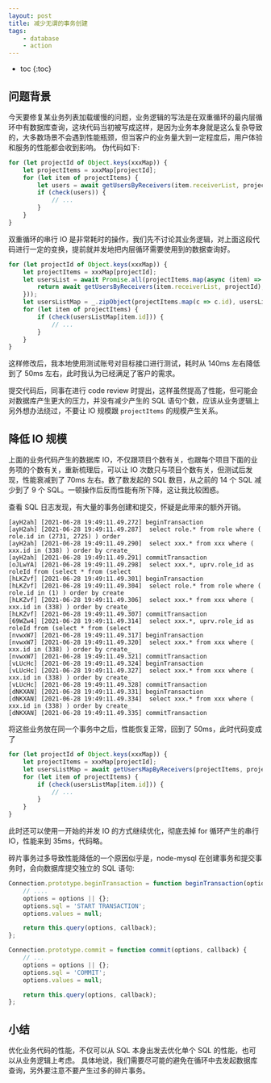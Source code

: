 ```yaml
---
layout: post 
title: 减少无谓的事务创建 
tags:
    - database 
    - action
---
```


* toc
{:toc}

## 问题背景

今天要修复某业务列表加载缓慢的问题，业务逻辑的写法是在双重循环的最内层循环中有数据库查询，这块代码当初被写成这样，是因为业务本身就是这么复杂导致的，大多数场景不会遇到性能瓶颈，但当客户的业务量大到一定程度后，用户体验和服务的性能都会收到影响。
伪代码如下:

```javascript
for (let projectId of Object.keys(xxxMap)) {
    let projectItems = xxxMap[projectId];
    for (let item of projectItems) {
        let users = await getUsersByReceivers(item.receiverList, projectId); // 数据库 IO 操作
        if (check(users)) {
            // ...
        }
    }
}
```

双重循环的串行 IO 是非常耗时的操作，我们先不讨论其业务逻辑，对上面这段代码进行一定的变换，提前就并发地把内层循环需要使用到的数据查询好。

```javascript
for (let projectId of Object.keys(xxxMap)) {
    let projectItems = xxxMap[projectId];
    let usersList = await Promise.all(projectItems.map(async (item) => {
        return await getUsersByReceivers(item.receiverList, projectId);
    }));
    let usersListMap = _.zipObject(projectItems.map(c => c.id), usersList);
    for (let item of projectItems) {
        if (check(usersListMap[item.id])) {
            // ...
        }
    }
}
```

这样修改后，我本地使用测试账号对目标接口进行测试，耗时从 140ms 左右降低到了 50ms 左右，此时我认为已经满足了客户的需求。

提交代码后，同事在进行 code review 时提出，这样虽然提高了性能，但可能会对数据库产生更大的压力，并没有减少产生的 SQL 语句个数，应该从业务逻辑上另外想办法绕过，不要让 IO 规模跟 `projectItems` 的规模产生关系。

## 降低 IO 规模

上面的业务代码产生的数据库 IO，不仅跟项目个数有关，也跟每个项目下面的业务项的个数有关，重新梳理后，可以让 IO 次数只与项目个数有关，但测试后发现，性能衰减到了 70ms 左右。数了数发起的 SQL 数目，从之前的 14 个 SQL 减少到了 9 个 SQL。一顿操作后反而性能有所下降，这让我比较困惑。

查看 SQL 日志发现，有大量的事务创建和提交，怀疑是此带来的额外开销。
```log
[ayH2ah] [2021-06-28 19:49:11.49.272] beginTransaction
[ayH2ah] [2021-06-28 19:49:11.49.287]  select role.* from role where ( role.id in (2731, 2725) ) order 
[ayH2ah] [2021-06-28 19:49:11.49.290]  select xxx.* from xxx where ( xxx.id in (338) ) order by create_
[ayH2ah] [2021-06-28 19:49:11.49.291] commitTransaction
[oJLwYA] [2021-06-28 19:49:11.49.298]  select xxx.*, uprv.role_id as roleId from (select * from (select
[hLKZvf] [2021-06-28 19:49:11.49.301] beginTransaction
[hLKZvf] [2021-06-28 19:49:11.49.304]  select role.* from role where ( role.id in (1) ) order by create
[hLKZvf] [2021-06-28 19:49:11.49.306]  select xxx.* from xxx where ( xxx.id in (338) ) order by create_
[hLKZvf] [2021-06-28 19:49:11.49.307] commitTransaction
[69WZw4] [2021-06-28 19:49:11.49.314]  select xxx.*, uprv.role_id as roleId from (select * from (select
[nvwxW7] [2021-06-28 19:49:11.49.317] beginTransaction
[nvwxW7] [2021-06-28 19:49:11.49.320]  select xxx.* from xxx where ( xxx.id in (338) ) order by create_
[nvwxW7] [2021-06-28 19:49:11.49.321] commitTransaction
[vLUcHc] [2021-06-28 19:49:11.49.324] beginTransaction
[vLUcHc] [2021-06-28 19:49:11.49.327]  select xxx.* from xxx where ( xxx.id in (338) ) order by create_
[vLUcHc] [2021-06-28 19:49:11.49.328] commitTransaction
[dNKXAN] [2021-06-28 19:49:11.49.331] beginTransaction
[dNKXAN] [2021-06-28 19:49:11.49.334]  select xxx.* from xxx where ( xxx.id in (338) ) order by create_
[dNKXAN] [2021-06-28 19:49:11.49.335] commitTransaction
```
将这些业务放在同一个事务中之后，性能恢复正常，回到了 50ms，此时代码变成了
```javascript
for (let projectId of Object.keys(xxxMap)) {
    let projectItems = xxxMap[projectId];
    let usersListMap = await getUsersMapByReceivers(projectItems, projectId); // 该方法产生的 IO 数与 projectItems 规模无关
    for (let item of projectItems) {
        if (check(usersListMap[item.id])) {
            // ...
        }
    }
}
```
此时还可以使用一开始的并发 IO 的方式继续优化，彻底去掉 for 循环产生的串行 IO，性能来到 35ms，代码略。

碎片事务过多导致性能降低的一个原因似乎是，node-mysql 在创建事务和提交事务时，会向数据库提交独立的 SQL 语句:

```javascript
Connection.prototype.beginTransaction = function beginTransaction(options, callback) {
    // ....
    options = options || {};
    options.sql = 'START TRANSACTION';
    options.values = null;

    return this.query(options, callback);
};

Connection.prototype.commit = function commit(options, callback) {
    // ...
    options = options || {};
    options.sql = 'COMMIT';
    options.values = null;

    return this.query(options, callback);
};
```

## 小结
优化业务代码的性能，不仅可以从 SQL 本身出发去优化单个 SQL 的性能，也可以从业务逻辑上考虑。
具体地说，我们需要尽可能的避免在循环中去发起数据库查询，另外要注意不要产生过多的碎片事务。